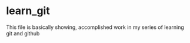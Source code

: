 # learn_git
This file is basically showing, accomplished work in my series of learning git and github

